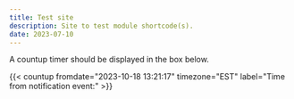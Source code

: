 ```yaml
---
title: Test site
description: Site to test module shortcode(s).
date: 2023-07-10
---
```


A countup timer should be displayed in the box below.

{{< countup fromdate="2023-10-18 13:21:17" timezone="EST" label="Time from notification event:" >}}
